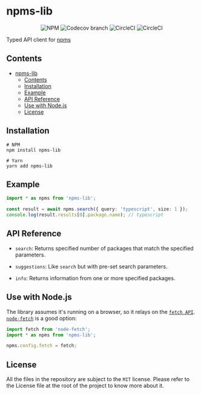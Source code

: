 # npms-lib

<p align="center">

  <img alt="NPM" src="https://img.shields.io/npm/l/npms-lib?style=flat-square">

  <img alt="Codecov branch" src="https://img.shields.io/codecov/c/github/frantss/npms-lib/master?logo=codecov&style=flat-square&token=e30335a5a6a3484d9055b1e319ccc029&label=overall%20coverage">

  <img alt="CircleCI" src="https://img.shields.io/circleci/build/github/Frantss/npms-lib/master?label=master&logo=circleci&style=flat-square&token=c97c78f1040c038c4857e8bbc6ab5a4acc310455">

  <img alt="CircleCI" src="https://img.shields.io/circleci/build/github/Frantss/npms-lib/develop?label=develop&logo=circleci&style=flat-square&token=c97c78f1040c038c4857e8bbc6ab5a4acc310455">
</p>

Typed API client for [npms](https://npms.io/)

## Contents

- [npms-lib](#npms-lib)
  - [Contents](#contents)
  - [Installation](#installation)
  - [Example](#example)
  - [API Reference](#api-reference)
  - [Use with Node.js](#use-with-nodejs)
  - [License](#license)

## Installation

```shell
# NPM
npm install npms-lib

# Yarn
yarn add npms-lib
```

## Example

```ts
import * as npms from 'npms-lib';

const result = await npms.search({ query: 'typescript', size: 1 });
console.log(result.results[0].package.name); // typescript
```

## API Reference

- `search`: Returns specified number of packages that match the specified parameters.

- `suggestions`: Like `search` but with pre-set search parameters.

- `info`: Returns information from one or more specified packages.

## Use with Node.js

The library assumes it's running on a browser, so it relays on the [`fetch API`](https://developer.mozilla.org/en-US/docs/Web/API/Fetch_API). 
[`node-fetch`](https://www.npmjs.com/package/node-fetch) is a good option:

```ts
import fetch from 'node-fetch';
import * as npms from 'npms-lib';

npms.config.fetch = fetch;
```

## License

All the files in the repository are subject to the `MIT` license. Please refer to the License file at the root of the project to know more about it.
